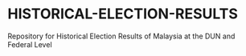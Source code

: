 # HISTORICAL-ELECTION-RESULTS
Repository for Historical Election Results of Malaysia at the DUN and Federal Level
